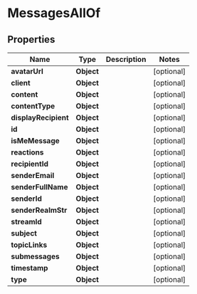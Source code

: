 

# MessagesAllOf


## Properties

Name | Type | Description | Notes
------------ | ------------- | ------------- | -------------
**avatarUrl** | **Object** |  |  [optional]
**client** | **Object** |  |  [optional]
**content** | **Object** |  |  [optional]
**contentType** | **Object** |  |  [optional]
**displayRecipient** | **Object** |  |  [optional]
**id** | **Object** |  |  [optional]
**isMeMessage** | **Object** |  |  [optional]
**reactions** | **Object** |  |  [optional]
**recipientId** | **Object** |  |  [optional]
**senderEmail** | **Object** |  |  [optional]
**senderFullName** | **Object** |  |  [optional]
**senderId** | **Object** |  |  [optional]
**senderRealmStr** | **Object** |  |  [optional]
**streamId** | **Object** |  |  [optional]
**subject** | **Object** |  |  [optional]
**topicLinks** | **Object** |  |  [optional]
**submessages** | **Object** |  |  [optional]
**timestamp** | **Object** |  |  [optional]
**type** | **Object** |  |  [optional]




